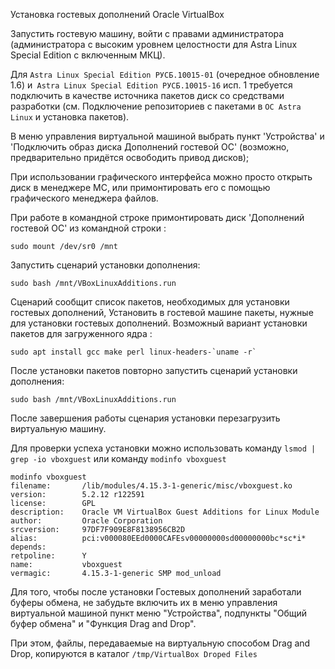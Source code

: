Установка гостевых дополнений Oracle VirtualBox

Запустить гостевую машину, войти с правами администратора (администратора с высоким уровнем целостности для Astra Linux Special Edition с включенным МКЦ).

Для `Astra Linux Special Edition РУСБ.10015-01` (очередное обновление 1.6) и` Astra Linux Special Edition РУСБ.10015-16` исп. 1 требуется подключить в качестве источника пакетов диск со средствами разработки (см. Подключение репозиториев с пакетами в `ОС Astra Linux` и установка пакетов).

В меню управления виртуальной машиной выбрать пункт 'Устройства' и 'Подключить образ диска Дополнений гостевой ОС'  (возможно, предварительно придётся освободить привод дисков);

При использовании графического интерфейса можно просто открыть диск в менеджере MC, или примонтировать его с помощью графического менеджера файлов. 

При работе в командной строке примонтировать диск 'Дополнений гостевой ОС' из командной строки :

```Shell
sudo mount /dev/sr0 /mnt
```

Запустить сценарий установки дополнения:

```Shell
sudo bash /mnt/VBoxLinuxAdditions.run
```

Сценарий сообщит список пакетов, необходимых для установки гостевых дополнений,
Установить в гостевой машине пакеты, нужные для установки гостевых дополнений. Возможный вариант установки пакетов для загруженного ядра :

```Shell
sudo apt install gcc make perl linux-headers-`uname -r`
```

После установки пакетов повторно запустить сценарий установки дополнения:

```Shell
sudo bash /mnt/VBoxLinuxAdditions.run
```

После завершения работы сценария установки перезагрузить виртуальную машину.

Для проверки успеха установки можно использовать команду `lsmod | grep -io vboxguest` или команду `modinfo vboxguest`

```
modinfo vboxguest
filename:       /lib/modules/4.15.3-1-generic/misc/vboxguest.ko
version:        5.2.12 r122591
license:        GPL
description:    Oracle VM VirtualBox Guest Additions for Linux Module
author:         Oracle Corporation
srcversion:     97DF7F909E8F8138956CB2D
alias:          pci:v000080EEd0000CAFEsv00000000sd00000000bc*sc*i*
depends:         
retpoline:      Y
name:           vboxguest
vermagic:       4.15.3-1-generic SMP mod_unload
```


Для того, чтобы после установки Гостевых дополнений заработали буферы обмена, не забудьте включить их в меню управления виртуальной машиной пункт меню "Устройства", подпункты "Общий буфер обмена" и "Функция Drag and Drop". 

При этом, файлы, передаваемые на виртуальную способом Drag and Drop, копируются в каталог `/tmp/VirtualBox Droped Files`